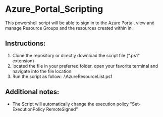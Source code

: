 # Azure_Portal_Scripting

This powershell script will be able to sign in to the Azure Portal, view and manage Resource Groups and the resources created within in.

## Instructions:
1. Clone the repository or directly download the script file (".ps1" extension)
2. located the file in your preferred folder, open your favorite terminal and navigate into the file location
3. Run the script as follow:  .\AzureResourceList.ps1

## Additional notes:
* The Script will automatically change the execution policy "Set-ExecutionPolicy RemoteSigned"
